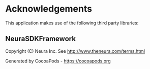 # Acknowledgements
This application makes use of the following third party libraries:

## NeuraSDKFramework


Copyright (C) Neura Inc. See http://www.theneura.com/terms.html


Generated by CocoaPods - https://cocoapods.org
